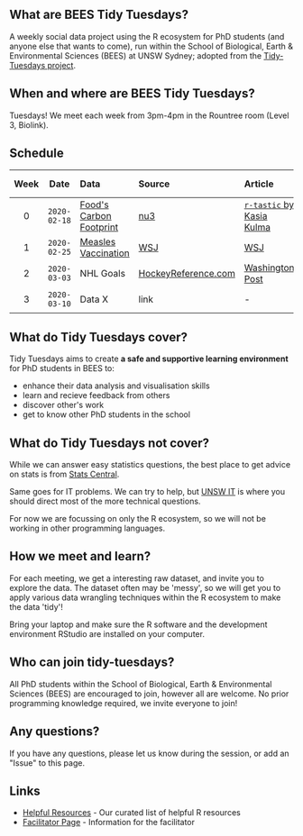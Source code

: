 ## What are BEES Tidy Tuesdays?
A weekly social data project using the R ecosystem for PhD students (and anyone else that wants to come), run within the School of Biological, Earth & Environmental Sciences (BEES) at UNSW Sydney; adopted from the [Tidy-Tuesdays project](https://github.com/rfordatascience/tidytuesday).

## When and where are BEES Tidy Tuesdays?
Tuesdays! We meet each week from 3pm-4pm in the Rountree room (Level 3, Biolink).

## Schedule
| Week | Date | Data | Source | Article | Collabrative Document
| :---: | :---: | :--- | :--- | :---|:---|
| 0 | `2020-02-18` | [Food's Carbon Footprint](https://github.com/rfordatascience/tidytuesday/blob/master/data/2020/2020-02-18/readme.md) | [nu3](https://www.nu3.de/blogs/nutrition/food-carbon-footprint-index-2018) | [`r-tastic` by Kasia Kulma](https://r-tastic.co.uk/post/from-messy-to-tidy/) | [Week 0 notes](https://hackmd.io/i9tURjJCRM6FKVbYSYYb4w) |
| 1 | `2020-02-25` | [Measles Vaccination](https://github.com/WSJ/measles-data) | [WSJ](https://github.com/WSJ/measles-data) |  [WSJ](https://www.wsj.com/graphics/school-measles-rate-map/) | [Week 1 notes](https://hackmd.io/zvVWWDgGS8Ga8m15ER1S3g)|
| 2 | `2020-03-03` | NHL Goals | [HockeyReference.com](https://www.hockey-reference.com/leaders/goals_career.html) |[Washington Post](https://www.washingtonpost.com/graphics/2020/sports/capitals/ovechkin-700-goals/?utm_campaign=wp_graphics) | [Week 2 notes](https://hackmd.io/THKk5guvTGWVoSicPuvFLA?both)|
| 3 | `2020-03-10` | Data X | link | - | [Week 3 notes](https://hackmd.io/YpQx0tYxRhqJNXofQ6vQrA?sync=&type=)

## What do Tidy Tuesdays cover?
Tidy Tuesdays aims to create **a safe and supportive learning environment** for PhD students in BEES to:
  - enhance their data analysis and visualisation skills
  - learn and recieve feedback from others
  - discover other's work
  - get to know other PhD students in the school
  
## What do Tidy Tuesdays not cover?

While we can answer easy statistics questions, the best place to get advice on stats is from [Stats Central](https://www.analytical.unsw.edu.au/facilities/stats-central).

Same goes for IT problems. We can try to help, but [UNSW IT](https://www.myit.unsw.edu.au/) is where you should direct most of the more technical questions.

For now we are focussing on only the R ecosystem, so we will not be working in other programming languages.

## How we meet and learn?

For each meeting, we get a interesting raw dataset, and invite you to explore the data. The dataset often may be 'messy', so we will get you to apply various data wrangling techniques within the R ecosystem to make the data 'tidy'!

Bring your laptop and make sure the R software and the development environment RStudio are installed on your computer.

## Who can join tidy-tuesdays?

All PhD students within the School of Biological, Earth & Environmental Sciences (BEES) are encouraged to join, however all are welcome. No prior programming knowledge required, we invite everyone to join!  


## Any questions?
If you have any questions, please let us know during the session, or add an "Issue" to this page.

## Links
- [Helpful Resources](https://github.com/BEES-Tidy-Tuesdays/helpful-resources) - Our curated list of helpful R resources
- [Facilitator Page](https://github.com/BEES-Tidy-Tuesdays/facilitator-resources/) - Information for the facilitator
